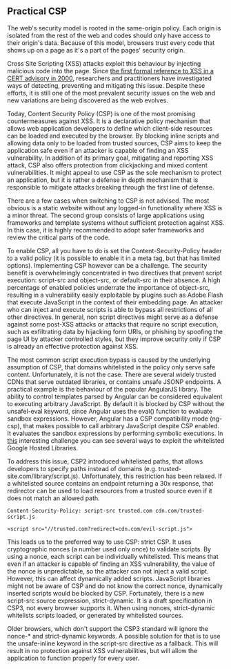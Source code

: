 ## Practical CSP

The web's security model is rooted in the same-origin policy. Each origin is isolated from the rest of the web and codes should only have access to their origin's data. Because of this model, browsers trust every code that shows up on a page as it's a part of the pages' security origin.

Cross Site Scripting (XSS) attacks exploit this behaviour by injecting malicious code into the page. Since [the first formal reference to XSS in a CERT advisory in 2000](https://www-uxsup.csx.cam.ac.uk/pub/webmirrors/www.cert.org/advisories/CA-2000-02.html), researchers and practitioners have investigated ways of detecting, preventing and mitigating this issue. Despite these efforts, it is still one of the most prevalent security issues on the web and new variations are being discovered as the web evolves.

Today, Content Security Policy (CSP) is one of the most promising countermeasures against XSS. It is a declarative policy mechanism that allows web application developers to define which client-side resources can be loaded and executed by the browser. By blocking inline scripts and allowing data only to be loaded from trusted sources, CSP aims to keep the application safe even if an attacker is capable of finding an XSS vulnerability. In addition of its primary goal, mitigating and reporting XSS attack, CSP also offers protection from clickjacking and mixed content vulnerabilities. It might appeal to use CSP as the sole mechanism to protect an application, but it is rather a defense in depth mechanism that is responsible to mitigate attacks breaking through the first line of defense.

There are a few cases when switching to CSP is not advised. The most obvious is a static website without any logged-in functionality where XSS is a minor threat. The second group consists of large applications using frameworks and template systems without sufficient protection against XSS. In this case, it is highly recommended to adopt safer frameworks and review the critical parts of the code.

To enable CSP, all you have to do is set the Content-Security-Policy header to a valid policy (it is possible to enable it in a meta tag, but that has limited options). Implementing CSP however can be a challenge. The security benefit is overwhelmingly concentrated in two directives that prevent script execution: script-src and object-src, or default-src in their absence. A high percentage of enabled policies underrate the importance of object-src, resulting in a vulnerability easily exploitable by plugins such as Adobe Flash that execute JavaScript in the context of their embedding page. An attacker who can inject and execute scripts is able to bypass all restrictions of all other directives. In general, non script directives might serve as a defense against some post-XSS attacks or attacks that require no script execution, such as exfiltrating data by hijacking form URIs, or phishing by spoofing the page UI by attacker controlled styles, but they improve security only if CSP is already an effective protection against XSS.

The most common script execution bypass is caused by the underlying assumption of CSP, that domains whitelisted in the policy only serve safe content. Unfortunately, it is not the case. There are several widely trusted CDNs that serve outdated libraries, or contains unsafe JSONP endpoints. A practical example is the behaviour of the popular AngularJS library. The ability to control templates parsed by Angular can be considered equivalent to executing arbitrary JavaScript. By default it is blocked by CSP without the unsafel-eval keyword, since Angular uses the eval() function to evaluate sandbox expressions. However, Angular has a CSP compatibility mode (ng-csp), that makes possible to call arbitrary JavaScript despite CSP enabled. It evaluates the sandbox expressions by performing symbolic executions. In [this](https://github.com/cure53/XSSChallengeWiki/wiki/H5SC-Minichallenge-3:-%22Sh*t,-it's-CSP!%22) interesting challenge you can see several ways to exploit the whitelisted Google Hosted Libraries.

To address this issue, CSP2 introduced whitelisted paths, that allows developers to specify paths instead of domains (e.g. trusted-site.com/library/script.js). Unfortunately, this restriction has been relaxed. If a whitelisted source contains an endpoint returning a 30x response, that redirector can be used to load resources from a trusted source even if it does not match an allowed path.
```
Content-Security-Policy: script-src trusted.com cdn.com/trusted-script.js

<script src="//trusted.com?redirect=cdn.com/evil-script.js">
```

This leads us to the preferred way to use CSP: strict CSP. It uses cryptographic nonces (a number used only once) to validate scripts. By using a nonce, each script can be individually whitelisted. This means that even if an attacker is capable of finding an XSS vulnerability, the value of the nonce is unpredictable, so the attacker can not inject a valid script. However, this can affect dynamically added scripts. JavaScript libraries might not be aware of CSP and do not know the correct nonce, dynamically inserted scripts would be blocked by CSP. Fortunately, there is a new script-src source expression, strict-dynamic. It is a draft specification in CSP3, not every browser supports it. When using nonces, strict-dynamic whitelists scripts loaded, or generated by whitelisted sources.

Older browsers, which don't support the CSP3 standard will ignore the nonce-* and strict-dynamic keywords. A possible solution for that is to use the unsafe-inline keyword in the script-src directive as a fallback. This will result in no protection against XSS vulnerabilities, but will allow the application to function properly for every user.
